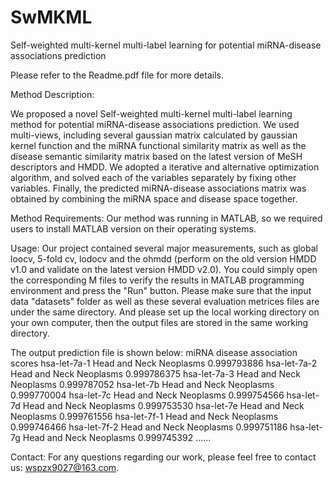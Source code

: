 # SwMKML
Self-weighted multi-kernel multi-label learning for potential miRNA-disease associations prediction

Please refer to the Readme.pdf file for more details.

Method Description:

We proposed a novel Self-weighted multi-kernel multi-label learning method for potential miRNA-disease associations prediction. We used multi-views, including several gaussian matrix calculated by gaussian kernel function and the miRNA functional similarity matrix as well as the disease semantic similarity matrix based on the latest version of MeSH descriptors and HMDD. We adopted a iterative and alternative optimization algorithm, and solved each of the variables separately by fixing other variables. Finally, the predicted miRNA-disease associations matrix was obtained by combining the miRNA space and disease space together.

Method Requirements:
Our method was running in MATLAB, so we required users to install MATLAB version on their operating systems.

Usage:
Our project contained several major measurements, such as global loocv, 5-fold cv, lodocv and the ohmdd (perform on the old version HMDD v1.0 and validate on the latest version HMDD v2.0). You could simply open the corresponding M files to verify the results in MATLAB programming environment and press the "Run" button. Please make sure that the input data "datasets" folder as well as these several evaluation metrices files are under the same directory. And please set up the local working directory on your own computer, then the output files are stored in the same working directory.

The output prediction file is shown below:
miRNA disease association scores
hsa-let-7a-1   Head and Neck Neoplasms  0.999793886
hsa-let-7a-2   Head and Neck Neoplasms  0.999786375
hsa-let-7a-3   Head and Neck Neoplasms  0.999787052
hsa-let-7b     Head and Neck Neoplasms  0.999770004
hsa-let-7c     Head and Neck Neoplasms  0.999754566
hsa-let-7d     Head and Neck Neoplasms  0.999753530
hsa-let-7e     Head and Neck Neoplasms  0.999761556
hsa-let-7f-1   Head and Neck Neoplasms  0.999746466
hsa-let-7f-2   Head and Neck Neoplasms  0.999751186
hsa-let-7g     Head and Neck Neoplasms  0.999745392
......

Contact:
For any questions regarding our work, please feel free to contact us: wspzx9027@163.com.

